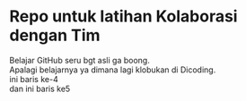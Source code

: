 # Repo untuk latihan Kolaborasi dengan Tim
Belajar GitHub seru bgt asli ga boong.<br>
Apalagi belajarnya ya dimana lagi klobukan di Dicoding.<br>
ini baris ke-4<br>
dan ini baris ke5<br>
